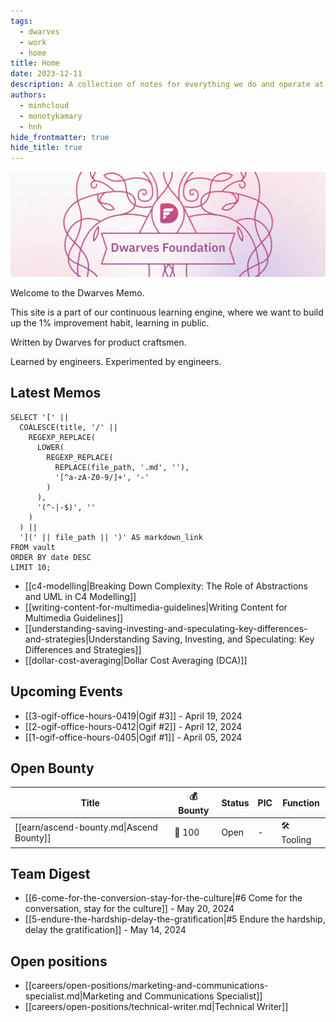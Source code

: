 ```yaml
---
tags:
  - dwarves
  - work
  - home
title: Home
date: 2023-12-11
description: A collection of notes for everything we do and operate at Dwarves. This is where we keep our internal notes.
authors:
  - minhcloud
  - monotykamary
  - hnh
hide_frontmatter: true
hide_title: true
---
```


![](assets/home_cover.webp)

Welcome to the Dwarves Memo.

This site is a part of our continuous learning engine, where we want to build up the 1% improvement habit, learning in public.

Written by Dwarves for product craftsmen.

Learned by engineers. Experimented by engineers.

## Latest Memos
```dsql-list
SELECT '[' || 
  COALESCE(title, '/' || 
    REGEXP_REPLACE(
      LOWER(
        REGEXP_REPLACE(
          REPLACE(file_path, '.md', ''),
          '[^a-zA-Z0-9/]+', '-'
        )
      ),
      '(^-|-$)', ''
    )
  ) || 
  '](' || file_path || ')' AS markdown_link
FROM vault
ORDER BY date DESC
LIMIT 10;
```

- [[c4-modelling|Breaking Down Complexity: The Role of Abstractions and UML in C4 Modelling]]
- [[writing-content-for-multimedia-guidelines|Writing Content for Multimedia Guidelines]]
- [[understanding-saving-investing-and-speculating-key-differences-and-strategies|Understanding Saving, Investing, and Speculating: Key Differences and Strategies]]
- [[dollar-cost-averaging|Dollar Cost Averaging (DCA)]]

## Upcoming Events
- [[3-ogif-office-hours-0419|Ogif #3]] - April 19, 2024
- [[2-ogif-office-hours-0412|Ogif #2]] - April 12, 2024
- [[1-ogif-office-hours-0405|Ogif #1]] - April 05, 2024

## Open Bounty
| Title                                    | 💰 Bounty | Status | PIC | Function  |
| ---------------------------------------- | -------- | ------ | --- | --------- |
| [[earn/ascend-bounty.md\|Ascend Bounty]] | 🧊 100    | Open   | \-  | 🛠️ Tooling |

## Team Digest

- [[6-come-for-the-conversion-stay-for-the-culture|#6 Come for the conversation, stay for the culture]] - May 20, 2024
- [[5-endure-the-hardship-delay-the-gratification|#5 Endure the hardship, delay the gratification]] - May 14, 2024

## Open positions
- [[careers/open-positions/marketing-and-communications-specialist.md|Marketing and Communications Specialist]]
- [[careers/open-positions/technical-writer.md|Technical Writer]]

